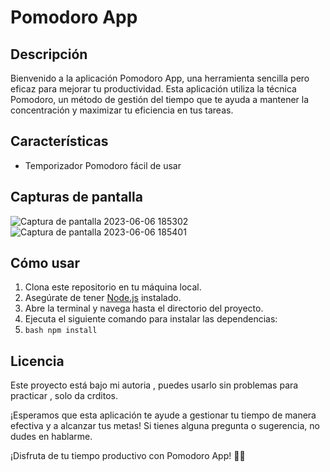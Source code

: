 # Pomodoro App


## Descripción
Bienvenido a la aplicación Pomodoro App, una herramienta sencilla pero eficaz para mejorar tu productividad. Esta aplicación utiliza la técnica Pomodoro, un método de gestión del tiempo que te ayuda a mantener la concentración y maximizar tu eficiencia en tus tareas.

## Características
- Temporizador Pomodoro fácil de usar 

## Capturas de pantalla

![Captura de pantalla 2023-06-06 185302](https://github.com/ThomasCasco/PomoFocus/assets/79951563/5cbc1b20-d23d-43be-bbd4-e41a4c9680f0)
![Captura de pantalla 2023-06-06 185401](https://github.com/ThomasCasco/PomoFocus/assets/79951563/b5c3269b-aab7-4da4-bcb2-7d3b512b4c3c)

## Cómo usar
1. Clona este repositorio en tu máquina local.
2. Asegúrate de tener [Node.js](https://nodejs.org) instalado.
3. Abre la terminal y navega hasta el directorio del proyecto.
4. Ejecuta el siguiente comando para instalar las dependencias:
5. ```bash npm install```

## Licencia
Este proyecto está bajo mi autoria , puedes usarlo sin problemas para practicar , solo da crditos.

¡Esperamos que esta aplicación te ayude a gestionar tu tiempo de manera efectiva y a alcanzar tus metas! Si tienes alguna pregunta o sugerencia, no dudes en hablarme.

¡Disfruta de tu tiempo productivo con Pomodoro App! 🍅🚀
